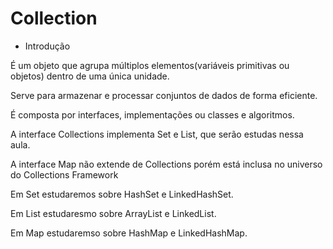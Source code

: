 # Collection
- Introdução

É um objeto que agrupa múltiplos elementos(variáveis primitivas ou objetos) dentro de uma única unidade.

Serve para armazenar e processar conjuntos de dados de forma eficiente.

É composta por interfaces, implementações ou classes e algoritmos.

A interface Collections implementa Set e List, que serão estudas nessa aula. 

A interface Map não extende de Collections porém está inclusa no universo do Collections Framework

Em Set estudaremos sobre HashSet e LinkedHashSet.

Em List estudaresmo sobre ArrayList e LinkedList.

Em Map estudaremso sobre HashMap e LinkedHashMap.
